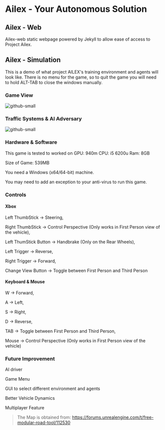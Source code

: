 # Ailex - Your Autonomous Solution

## Ailex - Web
Ailex-web static webpage powered by Jekyll to allow ease of access to Project Ailex.

## Ailex - Simulation
This is a demo of what project AILEX's training environment and agents will look like. 
There is no menu for the game, so to quit the game you will need to hold ALT-TAB to close
the windows manually.

### Game View
![github-small](https://github.com/YEOWEIHNGWHYELAB/AILEX/blob/main/Start.png?raw=true)

### Traffic Systems & AI Adversary
![github-small](https://github.com/YEOWEIHNGWHYELAB/AILEX/blob/main/TrafficLights.png)

### Hardware & Software
This game is tested to worked on GPU: 940m CPU: i5 6200u Ram: 8GB 

Size of Game: 539MB

You need a Windows (x64/64-bit) machine.

You may need to add an exception to your anti-virus to run this game. 


### Controls
#### Xbox
Left ThumbStick -> Steering,

Right ThumbStick -> Control Perspective (Only works in First Person view of the vehicle),

Left ThumStick Button -> Handbrake (Only on the Rear Wheels),

Left Trigger -> Reverse,

Right Trigger -> Forward,

Change View Button -> Toggle between First Person and Third Person

#### Keyboard & Mouse
W -> Forward,

A -> Left,

S -> Right,

D -> Reverse,

TAB -> Toggle between First Person and Third Person,

Mouse -> Control Perspective (Only works in First Person view of the vehicle)


### Future Improvement
AI driver

Game Menu

GUI to select different environment and agents

Better Vehicle Dynamics

Multiplayer Feature



> The Map is obtained from: https://forums.unrealengine.com/t/free-modular-road-tool/112530
